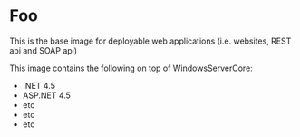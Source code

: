 # Foo #
This is the base image for deployable web applications (i.e. websites, REST api and SOAP api)


This image contains the following on top of WindowsServerCore:
* .NET 4.5
* ASP.NET 4.5
* etc
* etc
* etc

